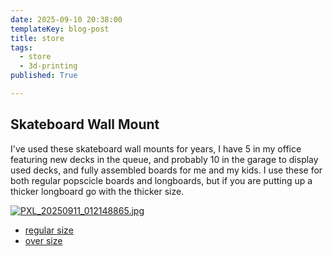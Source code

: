 ```yaml
---
date: 2025-09-10 20:38:00
templateKey: blog-post
title: store
tags:
  - store
  - 3d-printing
published: True

---
```



## Skateboard Wall Mount

I've used these skateboard wall mounts for years, I have 5 in my office
featuring new decks in the queue, and probably 10 in the garage to display used
decks, and fully assembled boards for me and my kids.  I use these for both
regular popscicle boards and longboards, but if you are putting up a thicker
longboard go with the thicker size.

[![PXL_20250911_012148865.jpg](https://dropper.wayl.one/api/file/f2654443-fd69-48a8-a151-0199d053b5a6.jpg)](https://teleportpod.com/portal/a47fd522-d265-43b9-a8b0-8fa2395f7c46?item=588)

* [regular size](https://teleportpod.com/portal/a47fd522-d265-43b9-a8b0-8fa2395f7c46?item=588)
* [over size](https://teleportpod.com/portal/c6a85018-4ed3-4a34-98f3-cfb660d64bf5?item=589)



